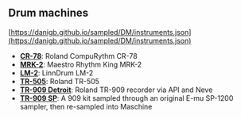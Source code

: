 ## Drum machines

[https://danigb.github.io/sampled/DM/instruments.json](https://danigb.github.io/sampled/DM/instruments.json)

- __[CR-78](https://danigb.github.io/sampled/DM/CR-78/)__: Roland CompuRythm CR-78
- __[MRK-2](https://danigb.github.io/sampled/DM/MRK-2/)__: Maestro Rhythm King MRK-2
- __[LM-2](https://danigb.github.io/sampled/DM/LM-2/)__: LinnDrum LM-2
- __[TR-505](https://danigb.github.io/sampled/DM/TR-505/)__: Roland TR-505
- __[TR-909 Detroit](https://danigb.github.io/sampled/DM/TR-909/Detroit/)__: Roland TR-909 recorder via API and Neve
- __[TR-909 SP](https://danigb.github.io/sampled/DM/TR-909/SP/)__: A 909 kit sampled through an original E-mu SP-1200 sampler, then re-sampled into Maschine 
